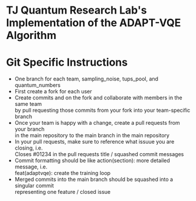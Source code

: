 # TJ Quantum Research Lab's Implementation of the ADAPT-VQE Algorithm

# Git Specific Instructions
- One branch for each team, sampling_noise, tups_pool, and quantum_numbers
- First create a fork for each user
- Create commits and on the fork and collaborate with members in the same team \
by pull requesting those commits from your fork into your team-specific branch
- Once your team is happy with a change, create a pull requests from your branch \
in the main repository to the main branch in the main repository
- In your pull requests, make sure to reference what issuue you are closing, i.e. \
Closes #01234 in the pull requests title / squashed commit messages
- Commit formatting should be like action(section): more detailed message, i.e. \
feat(adaptvqe): create the training loop
- Merged commits into the main branch should be squashed into a singular commit \
representing one feature / closed issue